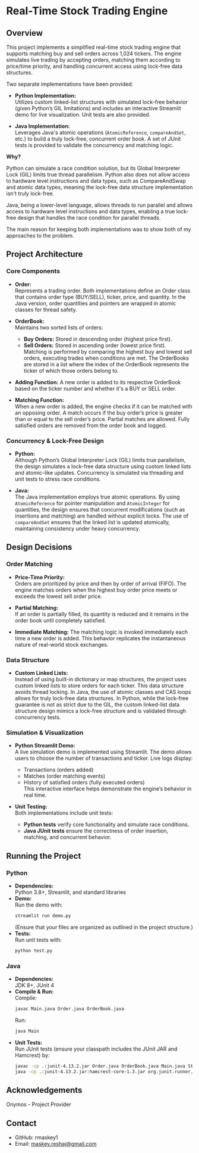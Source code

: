 # Real-Time Stock Trading Engine

## Overview

This project implements a simplified real-time stock trading engine that supports matching buy and sell orders across 1,024 tickers. The engine simulates live trading by accepting orders, matching them according to price/time priority, and handling concurrent access using lock-free data structures.

Two separate implementations have been provided:

- **Python Implementation:**  
  Utilizes custom linked-list structures with simulated lock-free behavior (given Python’s GIL limitations) and includes an interactive Streamlit demo for live visualization. Unit tests are also provided.

- **Java Implementation:**  
  Leverages Java's atomic operations (`AtomicReference`, `compareAndSet`, etc.) to build a truly lock-free, concurrent order book. A set of JUnit tests is provided to validate the concurrency and matching logic.

**Why?**

Python can simulate a race condition solution, but its Global Interpreter Lock (GIL) limits true thread parallelism. Python also does not allow access to hardware level instructions and data types, such as CompareAndSwap and atomic data types, meaning the lock-free data structure implementation isn't truly lock-free.

Java, being a lower-level language, allows threads to run parallel and allows access to hardware level instructions and data types, enabling a true lock-free design that handles the race condition for parallel threads.

The main reason for keeping both implementations was to show both of my approaches to the problem.

## Project Architecture

### Core Components
- **Order:**  
  Represents a trading order. Both implementations define an Order class that contains order type (BUY/SELL), ticker, price, and quantity. In the Java version, order quantities and pointers are wrapped in atomic classes for thread safety.

- **OrderBook:**  
  Maintains two sorted lists of orders:
  - **Buy Orders:** Stored in descending order (highest price first).
  - **Sell Orders:** Stored in ascending order (lowest price first).  
  Matching is performed by comparing the highest buy and lowest sell orders, executing trades when conditions are met.
  The OrderBooks are stored in a list where the index of the OrderBook represents the ticker of which those orders belong to.

- **Adding Function:**
  A new order is added to its respective OrderBook based on the ticker number and whether it's a BUY or SELL order. 

- **Matching Function:**  
  When a new order is added, the engine checks if it can be matched with an opposing order. A match occurs if the buy order’s price is greater than or equal to the sell order’s price. Partial matches are allowed. Fully satisfied orders are removed from the order book and logged.

### Concurrency & Lock-Free Design
- **Python:**  
  Although Python’s Global Interpreter Lock (GIL) limits true parallelism, the design simulates a lock-free data structure using custom linked lists and atomic-like updates. Concurrency is simulated via threading and unit tests to stress race conditions.
  
- **Java:**  
  The Java implementation employs true atomic operations. By using `AtomicReference` for pointer manipulation and `AtomicInteger` for quantities, the design ensures that concurrent modifications (such as insertions and matching) are handled without explicit locks. The use of `compareAndSet` ensures that the linked list is updated atomically, maintaining consistency under heavy concurrency.

## Design Decisions

### Order Matching
- **Price-Time Priority:**  
  Orders are prioritized by price and then by order of arrival (FIFO). The engine matches orders when the highest buy order price meets or exceeds the lowest sell order price.
  
- **Partial Matching:**  
  If an order is partially filled, its quantity is reduced and it remains in the order book until completely satisfied.

- **Immediate Matching:**
  The matching logic is invoked immediately each time a new order is added. This behavior replicates the instantaneous nature of real-world stock exchanges.

### Data Structure
- **Custom Linked Lists:**  
  Instead of using built-in dictionary or map structures, the project uses custom linked lists to store orders for each ticker. This data structure avoids thread locking.
  In Java, the use of atomic classes and CAS loops allows for truly lock-free data structures. In Python, while the lock-free guarantee is not as strict due to the GIL, the custom linked-list data structure design mimics a lock-free structure and is validated through concurrency tests.

### Simulation & Visualization
- **Python Streamlit Demo:**  
  A live simulation demo is implemented using Streamlit. The demo allows users to choose the number of transactions and ticker. Live logs display:
  - Transactions (orders added)
  - Matches (order matching events)
  - History of satisfied orders (fully executed orders)  
  This interactive interface helps demonstrate the engine’s behavior in real time.
  
- **Unit Testing:**  
  Both implementations include unit tests:
  - **Python tests** verify core functionality and simulate race conditions.
  - **Java JUnit tests** ensure the correctness of order insertion, matching, and concurrent behavior.

## Running the Project

### Python
- **Dependencies:**  
  Python 3.8+, Streamlit, and standard libraries
- **Demo:**  
  Run the demo with:
  ```bash
  streamlit run demo.py
  ```
  (Ensure that your files are organized as outlined in the project structure.)
- **Tests:**  
  Run unit tests with:
  ```bash
  python test.py
  ```

### Java
- **Dependencies:**  
  JDK 8+, JUnit 4
- **Compile & Run:**  
  Compile:
  ```bash
  javac Main.java Order.java OrderBook.java
  ```
  Run:
  ```bash
  java Main
  ```
- **Unit Tests:**  
  Run JUnit tests (ensure your classpath includes the JUnit JAR and Hamcrest) by:
  ```bash
  javac -cp .:junit-4.13.2.jar Order.java OrderBook.java Main.java StockEngineTest.java
  java -cp .:junit-4.13.2.jar:hamcrest-core-1.3.jar org.junit.runner.JUnitCore StockEngineTest
  ```

## Acknowledgements

Onymos - Project Provider

## Contact
- GitHub: rmaskey1
- Email: maskey.reshaj@gmail.com
